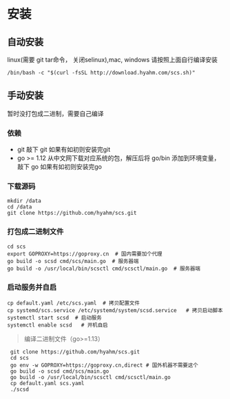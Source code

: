 # 安装

## 自动安装
linux(需要 git tar命令， 关闭selinux),mac, windows 请按照上面自行编译安装
```
/bin/bash -c "$(curl -fsSL http://download.hyahm.com/scs.sh)"
```

## 手动安装 


暂时没打包成二进制，需要自己编译
### 依赖
- git  敲下 git 如果有如初则安装完git
- go >= 1.12
从中文网下载对应系统的包，解压后将 go/bin 添加到环境变量， 敲下 go 如果有如初则安装完go  

### 下载源码
```
mkdir /data
cd /data
git clone https://github.com/hyahm/scs.git

```
### 打包成二进制文件
```
cd scs
export GOPROXY=https://goproxy.cn  # 国内需要加个代理
go build -o scsd cmd/scs/main.go  # 服务器端
go build -o /usr/local/bin/scsctl cmd/scsctl/main.go  # 服务器端
```
### 启动服务并自启
```
cp default.yaml /etc/scs.yaml  # 拷贝配置文件
cp systemd/scs.service /etc/systemd/system/scsd.service   # 拷贝启动脚本
systemctl start scsd  # 启动服务
systemctl enable scsd   # 开机自启
```

> 编译二进制文件（go>=1.13）
```
 git clone https://github.com/hyahm/scs.git
 cd scs
 go env -w GOPROXY=https://goproxy.cn,direct # 国外机器不需要这个
 go build -o scsd cmd/scs/main.go
 go build -o /usr/local/bin/scsctl cmd/scsctl/main.go
 cp default.yaml scs.yaml
 ./scsd
 ```

